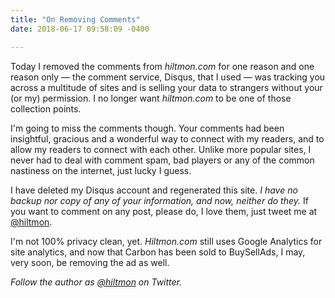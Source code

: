 ```yaml
---
title: "On Removing Comments"
date: 2018-06-17 09:58:09 -0400

---
```


Today I removed the comments from *hiltmon.com* for one reason and one reason only — the comment service, Disqus, that I used — was tracking you across a multitude of sites and is selling your data to strangers without your (or my) permission. I no longer want *hiltmon.com* to be one of those collection points.

I'm going to miss the comments though. Your comments had been insightful, gracious and a wonderful way to connect with my readers, and to allow my readers to connect with each other. Unlike more popular sites, I never had to deal with comment spam, bad players or any of the common nastiness on the internet, just lucky I guess.

I have deleted my Disqus account and regenerated this site. *I have no backup nor copy of any of your information, and now, neither do they.* If you want to comment on any post, please do, I love them, just tweet me at [@hiltmon](https://twitter.com/hiltmon).

I'm not 100% privacy clean, yet. *Hiltmon.com* still uses Google Analytics for site analytics, and now that Carbon has been sold to BuySellAds, I may, very soon, be removing the ad as well.

*Follow the author as [@hiltmon](https://twitter.com/hiltmon) on Twitter.*


